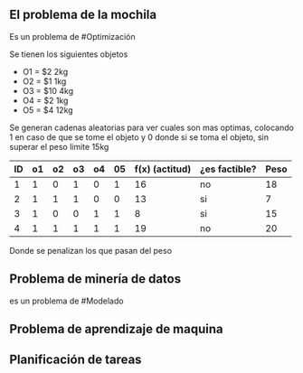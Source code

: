 ## El problema de la mochila 
Es un problema de #Optimización 

Se tienen los siguientes objetos 
- O1 = $2 2kg
- O2 = $1 1kg
- O3 = $10 4kg
- O4 = $2 1kg
- O5 = $4 12kg

Se generan cadenas aleatorias para ver cuales son mas optimas, colocando 1 en caso de que se tome el objeto y 0 donde si se toma el objeto, sin superar el peso limite 15kg

| ID  | o1  | o2  | o3  | o4  | 05  | f(x) (actitud) | ¿es factible? | Peso |
| --- | --- | --- | --- | --- | --- | -------------- | ------------- | ---- |
| 1   | 1   | 0   | 1   | 0   | 1   | 16             | no            | 18   |
| 2   | 1   | 1   | 1   | 0   | 0   | 13             | si            | 7    |
| 3   | 1   | 0   | 0   | 1   | 1   | 8              | si            | 15   |
| 4   | 1   | 1   | 1   | 1   | 1   | 19             | no            | 20   |
Donde se penalizan los que pasan del peso 

## Problema de minería de datos 
es un problema de #Modelado

## Problema de aprendizaje de maquina 

## Planificación de tareas

